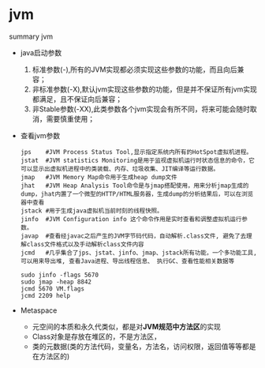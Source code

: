 # jvm
summary jvm

+ java启动参数
   1. 标准参数(-),所有的JVM实现都必须实现这些参数的功能，而且向后兼容；
   2. 非标准参数(-X),默认jvm实现这些参数的功能，但是并不保证所有jvm实现都满足，且不保证向后兼容；
   3. 非Stable参数(-XX),此类参数各个jvm实现会有所不同，将来可能会随时取消，需要慎重使用；

+ 查看jvm参数

      jps    #JVM Process Status Tool,显示指定系统内所有的HotSpot虚拟机进程。
      jstat  #JVM statistics Monitoring是用于监视虚拟机运行时状态信息的命令，它可以显示出虚拟机进程中的类装载、内存、垃圾收集、JIT编译等运行数据。
      jmap   #JVM Memory Map命令用于生成heap dump文件
      jhat   #JVM Heap Analysis Tool命令是与jmap搭配使用，用来分析jmap生成的dump，jhat内置了一个微型的HTTP/HTML服务器，生成dump的分析结果后，可以在浏览器中查看
      jstack #用于生成java虚拟机当前时刻的线程快照。
      jinfo  #JVM Configuration info 这个命令作用是实时查看和调整虚拟机运行参数。
      javap  #查看经javac之后产生的JVM字节码代码，自动解析.class文件, 避免了去理解class文件格式以及手动解析class文件内容
      jcmd   #几乎集合了jps、jstat、jinfo、jmap、jstack所有功能，一个多功能工具, 可以用来导出堆, 查看Java进程、导出线程信息、 执行GC、查看性能相关数据等
      
      sudo jinfo -flags 5670
      sudo jmap -heap 8842
      jcmd 5670 VM.flags
      jcmd 2209 help

+ Metaspace

  * 元空间的本质和永久代类似，都是对**JVM规范中方法区**的实现
  * Class对象是存放在堆区的，不是方法区，
  * 类的元数据(类的方法代码，变量名，方法名，访问权限，返回值等等都是在方法区的)